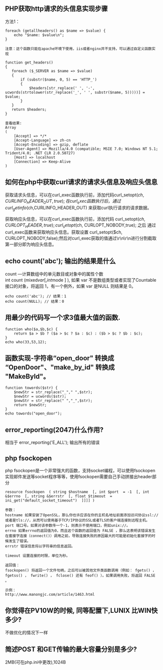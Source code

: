 

PHP获取http请求的头信息实现步骤
------------
方法1：
```
foreach (getallheaders() as $name => $value) { 
	echo "$name: $value\n"; 
} 

注意：这个函数只能在apache环境下使用，iis或者nginx并不支持，可以通过自定义函数实现 
```
```
function get_headers() 
{ 
   foreach ($_SERVER as $name => $value) 
   { 
       if (substr($name, 0, 5) == 'HTTP_') 
       { 
           $headers[str_replace(' ', '-', ucwords(strtolower(str_replace('_', ' ', substr($name, 5)))))] = $value; 
       } 
   } 
   return $headers; 
} 

查看结果:  
Array 
( 
	[Accept] => */* 
	[Accept-Language] => zh-cn 
	[Accept-Encoding] => gzip, deflate 
	[User-Agent] => Mozilla/4.0 (compatible; MSIE 7.0; Windows NT 5.1; Trident/4.0; .NET CLR 2.0.50727) 
	[Host] => localhost 
	[Connection] => Keep-Alive 
) 
```


如何在php中获取curl请求的请求头信息及响应头信息
------------
获取请求头信息，可以在curl_exec函数执行前，添加代码curl_setopt($ch,CURLINFO_HEADER_OUT,true);在curl_exec函数执行后，通过 curl_getinfo($ch,CURLINFO_HEADER_OUT) 来获取curl执行请求的请求数据。  

获取响应头信息，可以在curl_exec函数执行前，添加代码 curl_setopt($ch, CURLOPT_HEADER, true);curl_setopt($ch, CURLOPT_NOBODY,true); 之后 通过curl_exec函数来获取响应头信息。获取设置 curl_setopt($ch, CURLOPT_NOBODY,false);然后对curl_exec获取的值通过\r\n\r\n进行分割截取第一部分即为响应头信息。


echo count('abc'); 输出的结果是什么
-------------
count —计算数组中的单元数目或对象中的属性个数  
int count (mixed$var [, int$mode ] ), 如果 var 不是数组类型或者实现了Countable 接口的对象，将返回 1，有一个例外，如果 var 是NULL 则结果是 0。  
```
echo count('abc'); // 结果：1
echo count(NULL); // 结果：0
```


用最少的代码写一个求3值最大值的函数.
-------------
```
function who($a,$b,$c) {
	return $a > $b ? ($a > $c ? $a : $c) : ($b > $c ? $b : $c);
}
echo who(33,53,12);
```


函数实现-字符串“open_door" 转换成 “OpenDoor"、"make_by_id" 转换成 "MakeById"。
-----------
```
function towords($str) {
	$newStr = str_replace("_"," ",$str);
	$newStr = ucwords($str);
	$newStr = str_replace(" ","_",$str);
	return $newStr;
}
echo towords("open_door");
```


error_reporting(2047)什么作用?
-----------
相当于 error_reporting('E_ALL'); 输出所有的错误


php fsockopen
-----------
php fsockopen是一个非常强大的函数，支持socket编程，可以使用fsockopen实现邮件发送等socket程序等等，使用fsockopen需要自己手动拼接出header部分  

```
resource fsockopen  ( string $hostname  [, int $port  = -1  [, int &$errno  [, string &$errstr  [, float $timeout  = ini_get("default_socket_timeout")  ]]]] )

参数：
hostname 如果安装了OpenSSL，那么你也许应该在你的主机名地址前面添加访问协议ssl://或者是tls://，从而可以使用基于TCP/IP协议的SSL或者TLS的客户端连接到远程主机。 
port 端口号。如果对该参数传一个-1，则表示不使用端口，例如unix://。 
errno 如果errno的返回值为0，而且这个函数的返回值为 FALSE ，那么这表明该错误发生在套接字连接（connect()）调用之前，导致连接失败的原因最大的可能是初始化套接字的时候发生了错误。 
errstr 错误信息将以字符串的信息返回。 

timeout 设置连接的时限，单位为秒。

返回值：
fsockopen() 将返回一个文件句柄，之后可以被其他文件类函数调用（例如： fgets() ， fgetss() ， fwrite() ， fclose() 还有 feof() ）。如果调用失败，将返回 FALSE 。 

示例：
http://www.manongjc.com/article/1463.html
```


你觉得在PV10W的时候, 同等配置下,LUNIX 比WIN快多少?
------------
不做优化的情况下一样


简述POST 和GET传输的最大容量分别是多少?
------------
2MB(可在php.ini中更改),1024B




